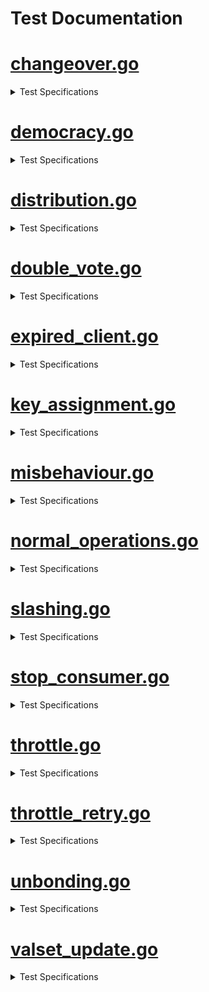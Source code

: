 # Test Documentation

# [changeover.go](../../tests/integration/changeover.go) 
<details><summary> Test Specifications </summary>

| Function | Short Description |
|----------|-------------------|
 [TestRecycleTransferChannel](../../tests/integration/changeover.go#L17) | TestRecycleTransferChannel tests that an existing transfer channel can be reused when transitioning from a standalone to a consumer chain.<details><summary>Details</summary>The test case:<br>* sets up a provider chain and a standalone chain<br>* creates a connection between the two chains<br>* creates a transfer channel between the two chains<br>* transitions the standalone chain to a consumer chain<br>* confirms that no extra transfer channel is created, thus only one transfer channel and one CCV channel exist.</details> |
</details>

# [democracy.go](../../tests/integration/democracy.go) 
<details><summary> Test Specifications </summary>

| Function | Short Description |
|----------|-------------------|
 [TestDemocracyRewardsDistribution](../../tests/integration/democracy.go#L78) | TestDemocracyRewardsDistribution checks that rewards to democracy representatives, community pool, and provider redistribution account are done correctly.<details><summary>Details</summary>* Sets up a democracy consumer chain<br>* Creates a new block<br>* Checks that rewards to democracy representatives, community pool, and provider redistribution account are distributed in the right proportions</details> |
 [TestDemocracyGovernanceWhitelisting](../../tests/integration/democracy.go#L194) | TestDemocracyGovernanceWhitelisting checks that only whitelisted governance proposals can be executed on democracy consumer chains.<details><summary>Details</summary>For context, see the whitelist for proposals in app/consumer-democracy/proposals_whitelisting.go.<br>* Sets up a democracy consumer chain<br>* Submits a proposal containing changes to the auth and mint module parameters<br>* Checks that the proposal is not executed, since the change to the auth module is not whitelisted.<br>* Submits a proposal containing changes *only* to the mint module parameters<br>* Checks that the proposal is executed, since the change to the mint module is whitelisted.<br>* Submits a proposal containing changes *only* to the auth module parameters<br>* Checks that again, the proposal is not executed, since the change to the auth module is not whitelisted.</details> |
 [TestDemocracyMsgUpdateParams](../../tests/integration/democracy.go#L294) | TestDemocracyMsgUpdateParams checks that the consumer parameters can be updated through a governance proposal.<details><summary>Details</summary>* Sets up a democracy consumer chain<br>* Submits a proposal containing changes to the consumer module parameters<br>* Checks that the proposal is executed, and the parameters are updated</details> |
</details>

# [distribution.go](../../tests/integration/distribution.go) 
<details><summary> Test Specifications </summary>

| Function | Short Description |
|----------|-------------------|
 [TestRewardsDistribution](../../tests/integration/distribution.go#L33) | TestRewardsDistribution tests the distribution of rewards from the consumer chain to the provider chain.<details><summary>Details</summary>The test sets up a provider and consumer chain and completes the channel initialization.<br>Then, it sends tokens into the FeeCollector on the consumer chain,<br>and checks that these tokens distributed correctly across the provider and consumer chain.<br>It first checks that the tokens are distributed purely on the consumer chain,<br>then advances the block height to make the consumer chain send a packet with rewards to the provider chain.<br>It does not whitelist the consumer denom, so the tokens are expected to stay in<br>the ConsumerRewardsPool on the provider chain.</details> |
 [TestSendRewardsRetries](../../tests/integration/distribution.go#L205) | TestSendRewardsRetries tests that failed reward transmissions are retried every BlocksPerDistributionTransmission blocks<details><summary>Details</summary>The test sets up a provider and consumer chain and completes the channel initialization.<br>It fills the fee pool on the consumer chain,<br>then corrupts the transmission channel and tries to send rewards to the provider chain,<br>which should fail.<br>The test then advances the block height to trigger a retry of the reward transmission,<br>and confirms that this time, the transmission is successful.</details> |
 [TestEndBlockRD](../../tests/integration/distribution.go#L286) | Note: this method is effectively a unit test for EndBLockRD(), but is written as an integration test to avoid excessive mocking. |
 [TestSendRewardsToProvider](../../tests/integration/distribution.go#L409) | TestSendRewardsToProvider is effectively a unit test for SendRewardsToProvider(), but is written as an integration test to avoid excessive mocking.<details><summary>Details</summary>The test first sets up CCV and transmission channels between the provider and consumer chains.<br>Then it verifies the SendRewardsToProvider() function under various scenarios and checks if the<br>function handles each scenario correctly by ensuring the expected number of token transfers.</details> |
 [TestIBCTransferMiddleware](../../tests/integration/distribution.go#L555) | TestIBCTransferMiddleware tests the logic of the IBC transfer OnRecvPacket callback.<details><summary>Details</summary>The test first sets up IBC and transfer channels. Then it simulates various scenarios of token transfers from the provider chain to<br>the consumer chain, and evaluates how the middleware processes these transfers. It ensures that token transfers are handled correctly and<br>rewards are allocated as expected.</details> |
 [TestAllocateTokens](../../tests/integration/distribution.go#L745) | TestAllocateTokens is a happy-path test of the consumer rewards pool allocation to opted-in validators and the community pool.<details><summary>Details</summary>The test sets up a provider chain and multiple consumer chains, and initializes the channels between them.<br>It funds the consumer rewards pools on the provider chain and allocates rewards to the consumer chains.<br>Then, it begins a new block to cause rewards to be distributed to the validators and the community pool,<br>and checks that the rewards are allocated as expected.</details> |
 [TestAllocateTokensToConsumerValidators](../../tests/integration/distribution.go#L885) | TestAllocateTokensToConsumerValidators tests the allocation of tokens to consumer validators.<details><summary>Details</summary>The test exclusively uses the provider chain.<br>It sets up a current set of consumer validators, then calls the AllocateTokensToConsumerValidators<br>function to allocate a number of tokens to the validators.<br>The test then checks that the expected number of tokens were allocated to the validators.<br>The test covers the following scenarios:<br>- The tokens to be allocated are empty<br>- The consumer validator set is empty<br>- The tokens are allocated to a single validator<br>- The tokens are allocated to multiple validators</details> |
 [TestAllocateTokensToConsumerValidatorsWithDifferentValidatorHeights](../../tests/integration/distribution.go#L1028) | TestAllocateTokensToConsumerValidatorsWithDifferentValidatorHeights tests AllocateTokensToConsumerValidators test with consumer validators that have different heights.<details><summary>Details</summary>It sets up a context where the consumer validators have different join heights and verifies that rewards are<br>correctly allocated only to validators who have been active long enough. It ensures that rewards are evenly distributed<br>among eligible validators, that validators can withdraw their rewards correctly, and that no rewards are allocated to validators<br>who do not meet the required join height criteria. It confirms that validators that have been consumer validators<br>for some time receive rewards, while validators that recently became consumer validators do not receive rewards.</details> |
 [TestMultiConsumerRewardsDistribution](../../tests/integration/distribution.go#L1146) | TestMultiConsumerRewardsDistribution tests the rewards distribution of multiple consumers chains.<details><summary>Details</summary>It sets up multiple consumer and transfer channels and verifies the distribution of rewards from<br>various consumer chains to the provider's reward pool. It ensures that the consumer reward pools are<br>correctly populated and that rewards are properly transferred to the provider. The test checks that<br>the provider's reward pool balance reflects the accumulated rewards from all consumer chains after<br>processing IBC transfer packets and relaying committed packets.</details> |
</details>

# [double_vote.go](../../tests/integration/double_vote.go) 
<details><summary> Test Specifications </summary>

| Function | Short Description |
|----------|-------------------|
 [TestHandleConsumerDoubleVoting](../../tests/integration/double_vote.go#L22) | TestHandleConsumerDoubleVoting tests the handling of double voting evidence from the consumer chain.<details><summary>Details</summary>The test sets up a CCV channel, creates various double voting scenarios, and submits these to the provider chain.<br>It checks if the provider chain correctly processes the evidence, jails and tombstones validators as needed, and applies the<br>correct slashing penalties. Finally, it verifies that invalid evidence is properly rejected and does not result in<br>incorrect penalties.</details> |
 [TestHandleConsumerDoubleVotingSlashesUndelegationsAndRelegations](../../tests/integration/double_vote.go#L280) | TestHandleConsumerDoubleVotingSlashesUndelegationsAndRelegations tests the handling of double voting evidence from the consumer chain and checks if slashing, undelegations, and redelegations are correctly processed.<details><summary>Details</summary>The test sets up a CCV channel, creates various double voting scenarios, and submits these to the provider chain.<br>It verifies that the evidence is processed correctly, ensures that the provider chain slashes the validator appropriately, and that<br>it handles undelegations and redelegations accurately. Then the test confirms that the validator’s staking status reflects these<br>actions. It also checks if the slashing penalties are applied correctly and updates the validator’s balance and delegations as expected.</details> |
</details>

# [expired_client.go](../../tests/integration/expired_client.go) 
<details><summary> Test Specifications </summary>

| Function | Short Description |
|----------|-------------------|
 [TestVSCPacketSendExpiredClient](../../tests/integration/expired_client.go#L28) | TestVSCPacketSendExpiredClient tests queueing of VSCPackets when the consumer client is expired.<details><summary>Details</summary>The test sets up a CCV channel and expires the client on consumer chain. Then, it bonds tokens to provider,<br>sends CCV packet to consumer and checks pending packets. While the consumer client is expired (or inactive for some reason)<br>all packets will be queued. The packet sending and checks are then repeated. After that more tokens are bonded on<br>provider to change validator powers. Finally expired client is upgraded to the consumer<br>and all packets are cleared once the consumer client is established.</details> |
 [TestConsumerPacketSendExpiredClient](../../tests/integration/expired_client.go#L96) | TestConsumerPacketSendExpiredClient tests the consumer sending packets when the provider client is expired.<details><summary>Details</summary>The test sets up a CCV channel and bonds tokens on provider, then it sends CCV packet to consumer and rebonds tokens on<br>provider. Then it checks for pending VSC packets and relays all VSC packets to consumer. After that the provider client<br>is expired. Finally it confirms that while the provider client is expired all packets will be queued and then cleared<br>once the provider client is upgraded.</details> |
</details>

# [key_assignment.go](../../tests/integration/key_assignment.go) 
<details><summary> Test Specifications </summary>

| Function | Short Description |
|----------|-------------------|
 [TestKeyAssignment](../../tests/integration/key_assignment.go#L34) | TestKeyAssignment tests key assignments relayed from the provider chain to the consumer chain at different times in the protocol lifecycle.<details><summary>Details</summary>Each test scenario sets up a provider chain and then assigns a key for a validator.<br>However, the assignment comes at different times in the protocol lifecycle.<br>The test covers the following scenarios:<br>* successfully assign the key before the CCV channel initialization is complete, then check that a VSCPacket is indeed queued<br>* successfully assign the key after the CCV channel initialization is complete<br>* successfully assign the key during an same epoch where the validator power changes<br>* get an error when assigning the same key twice in the same block by different validators<br>* get an error when assigning the same key twice in the same block by the same validator<br>* successfully assign two different keys in the same block by one validator<br>* get an error when assigning the same key twice in different blocks by different validators<br>* get an error when assigning the same key twice in different blocks by the same validator<br>For each scenario where the key assignment does not produce an error,<br>the test also checks that VSCPackets are relayed to the consumer chain and that the clients on<br>the provider and consumer chain can be updated.</details> |
</details>

# [misbehaviour.go](../../tests/integration/misbehaviour.go) 
<details><summary> Test Specifications </summary>

| Function | Short Description |
|----------|-------------------|
 [TestHandleConsumerMisbehaviour](../../tests/integration/misbehaviour.go#L25) | TestHandleConsumerMisbehaviour tests the handling of consumer misbehavior.<details><summary>Details</summary>The test sets up a CCV channel and sends an empty VSC packet to ensure that the consumer client revision height is greater than 0.<br>It then constructs a Misbehaviour object with two conflicting headers and process the equivocation evidence.<br>After that it verifies that the provider chain correctly processes this misbehavior. The test ensures that all involved<br>validators are jailed, tombstoned, and slashed according to the expected outcomes. It includes steps to assert<br>that their tokens are adjusted based on the slashing fraction.</details> |
 [TestGetByzantineValidators](../../tests/integration/misbehaviour.go#L103) | TestGetByzantineValidators checks the GetByzantineValidators function on various instances of misbehaviour.<details><summary>Details</summary>The test sets up a provider and consumer chain.<br>It creates a header with a subset of the validators on the consumer chain,<br>then creates a second header (in a variety of different ways),<br>and checks which validators are considered Byzantine<br>by calling the GetByzantineValidators function.<br>The test scenarios are:<br>* when one of the headers is empty, the function should return an error<br>* when one of the headers has a corrupted validator set (e.g. by a validator having a different public key), the function should return an error<br>* when the signatures in one of the headers are corrupted, the function should return an error<br>* when the attack is an amnesia attack (i.e. the headers have different block IDs), no validator is considered byzantine<br>* for non-amnesia misbehaviour, all validators that signed both headers are considered byzantine</details> |
 [TestCheckMisbehaviour](../../tests/integration/misbehaviour.go#L400) | TestCheckMisbehaviour tests that the CheckMisbehaviour function correctly checks for misbehaviour.<details><summary>Details</summary>The test sets up a provider and consumer chain.<br>It creates a valid client header and then creates a misbehaviour by creating a second header in a variety of different ways.<br>It then checks that the CheckMisbehaviour function correctly checks for misbehaviour by verifying that<br>it returns an error when the misbehaviour is invalid and no error when the misbehaviour is valid.<br>The test scenarios are:<br>* both headers are identical (returns an error)<br>* the misbehaviour is not for the consumer chain (returns an error)<br>* passing an invalid client id (returns an error)<br>* passing a misbehaviour with different header height (returns an error)<br>* passing a misbehaviour older than the min equivocation evidence height (returns an error)<br>* one header of the misbehaviour has insufficient voting power (returns an error)<br>* passing a valid misbehaviour (no error)<br>It does not test actually submitting the misbehaviour to the chain or freezing the client.</details> |
</details>

# [normal_operations.go](../../tests/integration/normal_operations.go) 
<details><summary> Test Specifications </summary>

| Function | Short Description |
|----------|-------------------|
 [TestHistoricalInfo](../../tests/integration/normal_operations.go#L19) | TestHistoricalInfo tests the tracking of historical information in the context of new blocks being committed.<details><summary>Details</summary>The test first saves the initial number of CC validators and current block height.<br>Then it adds a new validator and then advance the blockchain by one block, triggering the tracking of historical information.<br>After, the test setup creates 2 validators and then calls TrackHistoricalInfo with header block height<br>Test cases verify that historical information is pruned correctly and that the validator set is updated as expected.<br>Execution of test cases checks if the historical information is correctly handled and pruned based on the block height.</details> |
</details>

# [slashing.go](../../tests/integration/slashing.go) 
<details><summary> Test Specifications </summary>

| Function | Short Description |
|----------|-------------------|
 [TestRelayAndApplyDowntimePacket](../../tests/integration/slashing.go#L48) | TestRelayAndApplyDowntimePacket tests that downtime slash packets can be properly relayed from consumer to provider, handled by provider, with a VSC and jailing eventually effective on consumer and provider.<details><summary>Details</summary>It sets up CCV channels and retrieves consumer validators. A validator is selected and its consensus address is created.<br>The test then retrieves the provider consensus address that corresponds to the consumer consensus address of the validator.<br>Also the validator's current state is retrieved, including its token balance, and the validator's signing information is set to ensure<br>it will be jailed for downtime. The slashing packet is then created and sent from the consumer chain to the provider chain with a specified<br>timeout. The packet is then received and the test also verifies that the validator was removed from the provider validator set.<br>After, the test relays VSC packets from the provider chain to each consumer chain and verifies that the consumer chains correctly<br>process these packets. The validator's balance and status on the provider chain are checked to ensure it was jailed correctly but not slashed,<br>and its unjailing time is updated. The outstanding downtime flag is reset on the consumer chain, and lastly, the test ensures that the consumer<br>chain acknowledges receipt of the packet from the provider chain.<br><br>Note: This method does not test the actual slash packet sending logic for downtime<br>and double-signing, see TestValidatorDowntime and TestValidatorDoubleSigning for<br>those types of tests.</details> |
 [TestRelayAndApplyDoubleSignPacket](../../tests/integration/slashing.go#L190) | TestRelayAndApplyDoubleSignPacket tests correct processing of double sign slashing packets, handled by provider, with a VSC and jailing eventually effective on consumer and provider.<details><summary>Details</summary>It sets up CCV channels and retrieves consumer validators. A validator is selected and its consensus address is created.<br>The test then retrieves the provider consensus address that corresponds to the consumer consensus address of the validator.<br>Also the validator's current state is retrieved, including its token balance, and the validator's signing information is set to ensure<br>The double sign slashing packet is then created and sent from the consumer chain to the provider chain.<br>timeout and sets infraction type to be double signed. The test then verifies that the validator wasn't slashed, that its status is still bonded,<br>and that the unjailing time and tombstone status are correctly managed. Provider chain then sends an acknowledgment for the slashing<br>packet to confirm that it has been processed.<br><br>Note that double-sign slash packets should not affect the provider validator set.</details> |
 [TestSlashPacketAcknowledgement](../../tests/integration/slashing.go#L276) | TestSlashPacketAcknowledgement tests the handling of a slash packet acknowledgement.<details><summary>Details</summary>It sets up a provider and consumer chain, with channel initialization between them performed,<br>then sends a slash packet with randomized fields from the consumer to the provider.<br>The provider processes the packet</details> |
 [TestHandleSlashPacketDowntime](../../tests/integration/slashing.go#L326) | TestHandleSlashPacketDowntime tests the handling of a downtime related slash packet, with integration tests.<details><summary>Details</summary>It retrieves a validator from provider chain's validators and checks if it's bonded.<br>The signing information for the validator is then set. The provider processes the downtime slashing packet from the consumer.<br>The test then checks that the validator has been jailed as a result of the downtime slashing packet being processed.<br>It also verifies that the validator’s signing information is updated and that the jailing duration is set correctly.<br><br>Note that only downtime slash packets are processed by HandleSlashPacket.</details> |
 [TestOnRecvSlashPacketErrors](../../tests/integration/slashing.go#L372) | TestOnRecvSlashPacketErrors tests errors for the OnRecvSlashPacket method in an integration testing setting.<details><summary>Details</summary>It sets up all CCV channels and expects panic if the channel is not established via dest channel of packet.<br>After the correct channelID is added to the packet, a panic shouldn't occur anymore.<br>The test creates an instance of SlashPacketData and then verifies correct processing and error handling<br>for slashing packets received by the provider chain.</details> |
 [TestValidatorDowntime](../../tests/integration/slashing.go#L479) | TestValidatorDowntime tests if a slash packet is sent and if the outstanding slashing flag is switched when a validator has downtime on the slashing module.<details><summary>Details</summary>It sets up all CCV channel and send an empty VSC packet, then retrieves the address of a validator.<br>Validator signs blocks for the duration of the signedBlocksWindow and a slash packet is constructed to be sent and committed.<br>The test simulates the validator missing blocks and then verifies that the validator is jailed and the jailed time is correctly updated.<br>Also it ensures that the missed block counters are reset. After it checks that there is a pending slash packet in the queue, the test sends<br>the pending packets. Then checks if slash record is created and verifies that the consumer queue still contains the packet since no<br>acknowledgment has been received from the provider. It verifies that the slash packet was sent and check that the outstanding<br>slashing flag prevents the jailed validator to keep missing block.</details> |
 [TestValidatorDoubleSigning](../../tests/integration/slashing.go#L596) | TestValidatorDoubleSigning tests if a slash packet is sent when a double-signing evidence is handled by the evidence module.<details><summary>Details</summary>It sets up all CCV channel and sends an empty VSC packet, then creates a validator public key and address. Then the infraction parameters are set and<br>evidence of double signing is created. Validator signing-info are also added to the store and the slash packet is constructed.<br>The test then simulates double signing and sends the slash packet. It then verifies the handling of slash packet, and after<br>it checks if slash record was created and if it's waiting for reply. Lastly the test confirms that the queue is not cleared and the slash packet is sent</details> |
 [TestQueueAndSendSlashPacket](../../tests/integration/slashing.go#L688) | TestQueueAndSendSlashPacket tests the integration of QueueSlashPacket with SendPackets. In normal operation slash packets are queued in BeginBlock and sent in EndBlock.<details><summary>Details</summary>It sets up all CCV channels and then queues slash packets for both downtime and double-signing infractions.<br>Then, it checks that the correct number of slash requests are stored in the queue, including duplicates for downtime infractions.<br>After the CCV channel for sending actual slash packets is prepared, the slash packets are sent, and the test checks that the outstanding downtime flags<br>are correctly set for validators that were slashed for downtime infractions. Lastly, the test ensures that the pending data packets queue is empty.</details> |
 [TestCISBeforeCCVEstablished](../../tests/integration/slashing.go#L772) | TestCISBeforeCCVEstablished tests that the consumer chain doesn't panic or have any undesired behavior when a slash packet is queued before the CCV channel is established. Then once the CCV channel is established, the slash packet should be sent soon after.<details><summary>Details</summary>It checks that no pending packets exist and that there's no slash record found. Then it triggers a slashing event which queues a slash packet.<br>The slash packet should be queued but not sent, and it should stay like that until the CCV channel is established and the packet is sent.<br>The test then verifies that a slashing record now exists, indicating that the slashing packet has been successfully sent.</details> |
</details>

# [stop_consumer.go](../../tests/integration/stop_consumer.go) 
<details><summary> Test Specifications </summary>

| Function | Short Description |
|----------|-------------------|
 [TestStopConsumerChain](../../tests/integration/stop_consumer.go#L26) | TestStopConsumerChain tests the functionality of stopping a consumer chain at a higher level than unit tests.<details><summary>Details</summary>It retrieves a validator from the provider chain's validators and then the delegator address.<br>Then the test sets up test operations, populating the provider chain states using the following operations:<br>  - Setup CCV channels; establishes the CCV channel and sets channelToChain, chainToChannel, and initHeight mapping for the consumer chain ID.<br>  - Delegate the total bond amount to the chosen validator.<br>  - Undelegate the shares in four consecutive blocks evenly; create UnbondingOp and UnbondingOpIndex entries for the consumer chain ID.<br>  - Set SlashAck state for the consumer chain ID.<br><br>After, the setup operations are executed, and the consumer chain is stopped. Finally, the test checks that the state<br>associated with the consumer chain is properly cleaned up after it is stopped.</details> |
 [TestStopConsumerOnChannelClosed](../../tests/integration/stop_consumer.go#L117) | TestStopConsumerOnChannelClosed tests stopping a consumer chain correctly.<details><summary>Details</summary>This test sets up CCV channel and transfer channel, and sends empty VSC packet.<br>Then it stops the consumer chain and verifies that the provider chain's channel end is closed<br><br>TODO Simon: implement OnChanCloseConfirm in IBC-GO testing to close the consumer chain's channel end</details> |
</details>

# [throttle.go](../../tests/integration/throttle.go) 
<details><summary> Test Specifications </summary>

| Function | Short Description |
|----------|-------------------|
 [TestBasicSlashPacketThrottling](../../tests/integration/throttle.go#L33) | TestBasicSlashPacketThrottling tests slash packet throttling with a single consumer, two slash packets, and no VSC matured packets. The most basic scenario.<details><summary>Details</summary>It sets up various test cases, all CCV channels and validator powers. Also, the initial value of the slash meter is retrieved, and the test verifies it<br>has the expected value. All validators are retrieved as well, and it's ensured that none of them are jailed from the start.<br>The test then creates a slash packet for the first validator and sends it from the consumer to the provider.<br>Afterward, it asserts that validator 0 is jailed, has no power, and that the slash meter and allowance have the expected values.<br>Then, a second slash packet is created for a different validator, and the test validates that the second validator is<br>not jailed after sending the second slash packet. Next, it replenishes the slash meter until it is positive.<br>Lastly, it asserts that validator 2 is jailed once the slash packet is retried and that it has no more voting power.</details> |
 [TestMultiConsumerSlashPacketThrottling](../../tests/integration/throttle.go#L215) | TestMultiConsumerSlashPacketThrottling tests slash packet throttling in the context of multiple consumers sending slash packets to the provider, with VSC matured packets sprinkled around.<details><summary>Details</summary>It sets up all CCV channels and validator powers. It then chooses three consumer bundles from the available bundles. Next, the slash<br>packets are sent from each of the chosen consumer bundles to the provider chain. They will each slash a different validator. The test<br>then confirms that the slash packet for the first consumer was handled first, and afterward, the slash packets for the second and<br>third consumers were bounced. It then checks the total power of validators in the provider chain to ensure it reflects the expected<br>state after the first validator has been jailed. The slash meter is then replenished, and one of the two queued. The slash meter<br>is then replenished, and one of the two queued slash packet entries is handled when both are retried. The total power is then updated<br>and verified again. Then, the slash meter is replenished one more time, and the final slash packet is handled. Lastly, the test<br>confirms that all validators are jailed.</details> |
 [TestPacketSpam](../../tests/integration/throttle.go#L342) | TestPacketSpam confirms that the provider can handle a large number of incoming slash packets in a single block.<details><summary>Details</summary>It sets up all CCV channels and validator powers. Then the parameters related to the handling of slash packets are set.<br>The slash packets for the first three validators are then prepared, and 500 slash packets are created, alternating between<br>downtime and double-sign infractions. The test then simulates the reception of the 500 packets by the provider chain within<br>the same block. Lastly, it verifies that the first three validators have been jailed as expected. This confirms that the<br>system correctly processed the slash packets and applied the penalties.</details> |
 [TestDoubleSignDoesNotAffectThrottling](../../tests/integration/throttle.go#L414) | TestDoubleSignDoesNotAffectThrottling tests that a large number of double sign slash packets do not affect the throttling mechanism.<details><summary>Details</summary>This test sets up a scenario where 3 validators are slashed for double signing, and the 4th is not.<br>It then sends 500 double sign slash packets from a consumer to the provider in a single block.<br>The test confirms that the slash meter is not affected by this, and that no validators are jailed.</details> |
 [TestSlashingSmallValidators](../../tests/integration/throttle.go#L502) | TestSlashingSmallValidators tests that multiple slash packets from validators with small power can be handled by the provider chain in a non-throttled manner.<details><summary>Details</summary>It sets up all CCV channels and delegates tokens to four validators, giving the first validator a larger amount of power.<br>The slash meter is then initialized, and the test verifies that none of the validators are jailed before the slash packets are processed.<br>It then sets up default signing information for the three smaller validators to prepare them for being jailed.<br>The slash packets for the small validators are then constructed and sent.<br>Lastly, the test verifies validator powers after processing the slash packets. It confirms that the large validator remains unaffected and<br>that the three smaller ones have been penalized and jailed.</details> |
 [TestSlashMeterAllowanceChanges](../../tests/integration/throttle.go#L581) | TestSlashMeterAllowanceChanges tests scenarios where the slash meter allowance is expected to change.<details><summary>Details</summary>It sets up all CCV channels, verifies the initial slash meter allowance, and updates the power of validators.<br>Then, it confirms that the value of the slash meter allowance is adjusted correctly after updating the validators' powers.<br>Lastly, it changes the replenish fraction and asserts the new expected allowance.<br><br>TODO: This should be a unit test, or replaced by TestTotalVotingPowerChanges.</details> |
 [TestSlashAllValidators](../../tests/integration/throttle.go#L613) | TestSlashAllValidators is similar to TestSlashSameValidator, but 100% of validators' power is jailed in a single block.<details><summary>Details</summary>It sets up all CCV channels and validator powers. Then the slash meter parameters are set.<br>One slash packet is created for each validator, and then an additional five more for each validator<br>in order to test the system's ability to handle multiple slashing events in a single block.<br>The test then receives and processes each slashing packet in the provider chain<br>and afterward, it checks that all validators are jailed as expected.<br><br>Note: This edge case should not occur in practice, but it is useful to validate that<br>the slash meter can allow any number of slash packets to be handled in a single block when<br>its allowance is set to "1.0".</details> |
</details>

# [throttle_retry.go](../../tests/integration/throttle_retry.go) 
<details><summary> Test Specifications </summary>

| Function | Short Description |
|----------|-------------------|
 [TestSlashRetries](../../tests/integration/throttle_retry.go#L23) | TestSlashRetries tests the throttling v2 retry logic at an integration level.<details><summary>Details</summary>This test sets up the CCV channels and the provider. It retrieves the validators and ensures that none are initially jailed.<br>Two validators are then selected, and their signing information is set up.<br>The test also sets up the consumer, and then constructs and queues a slashing packet for the first validator.<br>It verifies that the packet is sent. Packet is then received on the provider side and handled. The test then confirms that the first validator has been jailed<br>and checks the provider's slash meter to ensure it reflects the correct state. The packet is acknowledged on the consumer chain, and it is verified<br>that the slash record has been deleted and no pending packets remain. Additionally, it confirms that packet sending is now permitted.<br>The test then queues a second slashing packet for the second validator and verifies its pending status. Finally, it handles the second packet,<br>checks that the second validator is jailed, and confirms the final state of the slash record and pending packets on the consumer chain.</details> |
</details>

# [unbonding.go](../../tests/integration/unbonding.go) 
<details><summary> Test Specifications </summary>

| Function | Short Description |
|----------|-------------------|
 [TestUndelegationCompletion](../../tests/integration/unbonding.go#L14) | TestUndelegationCompletion tests that undelegations complete after the unbonding period elapses on the provider, regardless of the consumer's state<details><summary>Details</summary>It sets up a CCV channel and performs an initial delegation of tokens followed by a partial undelegation<br>(undelegating 1/4 of the tokens). Then it verifies that the staking unbonding operation is created as expected. Block height is then incremented<br>on the provider. After this period elapses, the test checks that the unbonding operation has been completed. Finally, it verifies<br>that the token balances are correctly updated, ensuring that the expected amount of tokens has been returned to the account.</details> |
</details>

# [valset_update.go](../../tests/integration/valset_update.go) 
<details><summary> Test Specifications </summary>

| Function | Short Description |
|----------|-------------------|
 [TestPacketRoundtrip](../../tests/integration/valset_update.go#L22) | TestPacketRoundtrip tests a CCV packet roundtrip when tokens are bonded on the provider.<details><summary>Details</summary>It sets up CCV and transfer channels. Some tokens are then bonded on the provider side in order to change validator power.<br>The test then relays a packet from the provider chain to the consumer chain.<br>Lastly, it relays a matured packet from the consumer chain back to the provider chain.</details> |
 [TestQueueAndSendVSCMaturedPackets](../../tests/integration/valset_update.go#L55) | TestQueueAndSendVSCMaturedPackets tests the behavior of EndBlock QueueVSCMaturedPackets call and its integration with SendPackets call.<details><summary>Details</summary>It sets up CCV channel and then creates and simulates the sending of three VSC packets<br>from the provider chain to the consumer chain at different times. The first packet is sent, and its processing is validated.<br>After simulating the passage of one hour, the second packet is sent and its processing is validated. Then after simulating the<br>passage of 24 more hours, the third packet is sent and its processing is validated. The test then retrieves all packet maturity<br>times from the consumer, and this is used to check the maturity status of the packets sent earlier.<br>The test then advances the time so that the first two packets reach their unbonding period, while the third packet does not.<br>Next it ensures first two packets are unbonded, their maturity times are deleted, and that VSCMatured packets are queued.<br>The third packet is still in the store and has not yet been processed for unbonding.<br>Finally, the test checks that the packet commitments for the processed packets are correctly reflected in the consumer chain's state.</details> |
</details>

